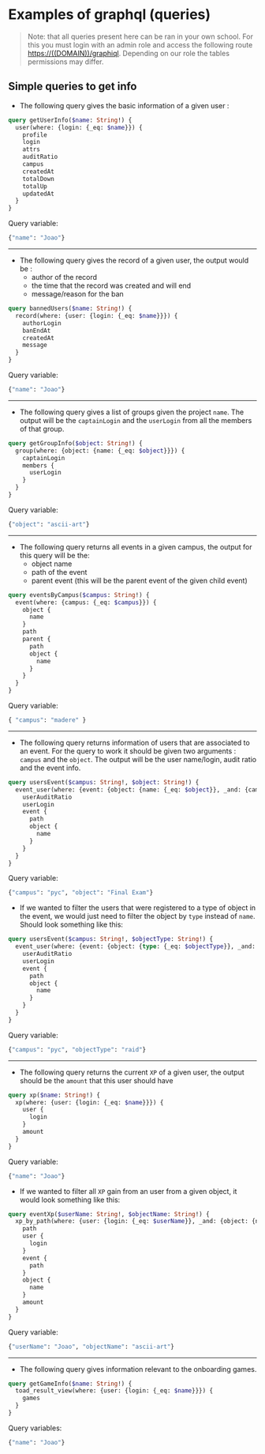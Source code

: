 # Examples of graphql (queries)

> Note: that all queries present here can be ran in your own school. For this you must login with an admin role and access the following route <https://((DOMAIN))/graphiql>. Depending on our role the tables permissions may differ.

## Simple queries to get info

- The following query gives the basic information of a given user :

```graphql
query getUserInfo($name: String!) {
  user(where: {login: {_eq: $name}}) {
    profile
    login
    attrs
    auditRatio
    campus
    createdAt
    totalDown
    totalUp
    updatedAt
  }
}
```

Query variable:

```graphql
{"name": "Joao"}
```

---

- The following query gives the record of a given user, the output would be :
  - author of the record
  - the time that the record was created and will end
  - message/reason for the ban

```graphql
query bannedUsers($name: String!) {
  record(where: {user: {login: {_eq: $name}}}) {
    authorLogin
    banEndAt
    createdAt
    message
  }
}
```

Query variable:

```graphql
{"name": "Joao"}
```

---

- The following query gives a list of groups given the project `name`. The output will be the `captainLogin` and the `userLogin` from all the members of that group.

```graphql
query getGroupInfo($object: String!) {
  group(where: {object: {name: {_eq: $object}}}) {
    captainLogin
    members {
      userLogin
    }
  }
}
```

Query variable:

```graphql
{"object": "ascii-art"}
```

---

- The following query returns all events in a given campus, the output for this query will be the:
  - object name
  - path of the event
  - parent event (this will be the parent event of the given child event)

```graphql
query eventsByCampus($campus: String!) {
  event(where: {campus: {_eq: $campus}}) {
    object {
      name
    }
    path
    parent {
      path
      object {
        name
      }
    }
  }
}
```

Query variable:

```graphql
{ "campus": "madere" }
```

---

- The following query returns information of users that are associated to an event. For the query to work it should be given two arguments : `campus` and the `object`. The output will be the user name/login, audit ratio and the event info.

```graphql
query usersEvent($campus: String!, $object: String!) {
  event_user(where: {event: {object: {name: {_eq: $object}}, _and: {campus: {_eq: $campus}}}}) {
    userAuditRatio
    userLogin
    event {
      path
      object {
        name
      }
    }
  }
}
```

Query variable:

```graphql
{"campus": "pyc", "object": "Final Exam"}
```

- If we wanted to filter the users that were registered to a type of object in the event, we would just need to filter the object by `type` instead of `name`. Should look something like this:

```graphql
query usersEvent($campus: String!, $objectType: String!) {
  event_user(where: {event: {object: {type: {_eq: $objectType}}, _and: {campus: {_eq: $campus}}}}) {
    userAuditRatio
    userLogin
    event {
      path
      object {
        name
      }
    }
  }
}
```

Query variable:

```graphql
{"campus": "pyc", "objectType": "raid"}
```

---

- The following query returns the current `XP` of a given user, the output should be the `amount` that this user should have

```graphql
query xp($name: String!) {
  xp(where: {user: {login: {_eq: $name}}}) {
    user {
      login
    }
    amount
  }
}
```

Query variable:

```graphql
{"name": "Joao"}
```

- If we wanted to filter all `XP` gain from an user from a given object, it would look something like this:

```graphql
query eventXp($userName: String!, $objectName: String!) {
  xp_by_path(where: {user: {login: {_eq: $userName}}, _and: {object: {name: {_eq: $objectName}}}}) {
    path
    user {
      login
    }
    event {
      path
    }
    object {
      name
    }
    amount
  }
}
```

Query variable:

```graphql
{"userName": "Joao", "objectName": "ascii-art"}
```

---

- The following query gives information relevant to the onboarding games.

```graphql
query getGameInfo($name: String!) {
  toad_result_view(where: {user: {login: {_eq: $name}}}) {
    games
  }
}
```

Query variables:

```graphql
{"name": "Joao"}
```
